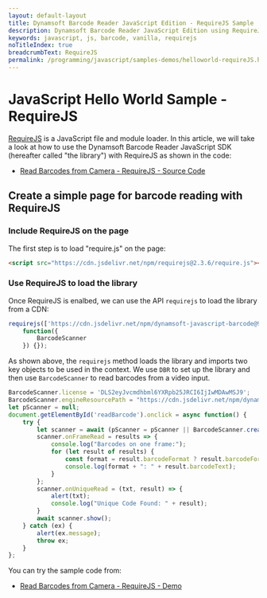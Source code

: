 ```yaml
---
layout: default-layout
title: Dynamsoft Barcode Reader JavaScript Edition - RequireJS Sample
description: Dynamsoft Barcode Reader JavaScript Edition using RequireJS
keywords: javascript, js, barcode, vanilla, requirejs
noTitleIndex: true
breadcrumbText: RequireJS
permalink: /programming/javascript/samples-demos/helloworld-requireJS.html
---
```


# JavaScript Hello World Sample - RequireJS

[RequireJS](https://requirejs.org/) is a JavaScript file and module loader. In this article, we will take a look at how to use the Dynamsoft Barcode Reader JavaScript SDK (hereafter called "the library") with RequireJS as shown in the code:

* <a target = "_blank" href="https://github.com/Dynamsoft/barcode-reader-javascript-samples/blob/main/1.hello-world/11.read-video-requirejs.html">Read Barcodes from Camera - RequireJS - Source Code</a>

## Create a simple page for barcode reading with RequireJS

### Include RequireJS on the page

The first step is to load "require.js" on the page:

```html
<script src="https://cdn.jsdelivr.net/npm/requirejs@2.3.6/require.js"></script>
```

### Use RequireJS to load the library

Once RequireJS is enalbed, we can use the API `requirejs` to load the library from a CDN:

```javascript
requirejs(['https://cdn.jsdelivr.net/npm/dynamsoft-javascript-barcode@9.3.1/dist/dbr.js'],
    function({
        BarcodeScanner
    }) {});
```

As shown above, the `requirejs` method loads the library and imports two key objects to be used in the context. We use `DBR` to set up the library and then use `BarcodeScanner` to read barcodes from a video input.

```javascript
BarcodeScanner.license = 'DLS2eyJvcmdhbml6YXRpb25JRCI6IjIwMDAwMSJ9';
BarcodeScanner.engineResourcePath = "https://cdn.jsdelivr.net/npm/dynamsoft-javascript-barcode@9.3.1/dist/";
let pScanner = null;
document.getElementById('readBarcode').onclick = async function() {
    try {
        let scanner = await (pScanner = pScanner || BarcodeScanner.createInstance());
        scanner.onFrameRead = results => {
            console.log("Barcodes on one frame:");
            for (let result of results) {
                const format = result.barcodeFormat ? result.barcodeFormatString : result.barcodeFormatString_2;
                console.log(format + ": " + result.barcodeText);
            }
        };
        scanner.onUniqueRead = (txt, result) => {
            alert(txt);
            console.log("Unique Code Found: " + result);
        }
        await scanner.show();
    } catch (ex) {
        alert(ex.message);
        throw ex;
    }
};
```

You can try the sample code from:

* <a target = "_blank" href="https://demo.dynamsoft.com/samples/dbr/js/1.hello-world/11.read-video-requirejs.html">Read Barcodes from Camera - RequireJS - Demo</a>
